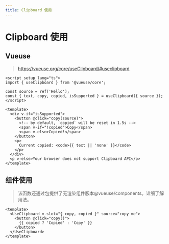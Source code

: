 ```yaml
---
title: Clipboard 使用
---
```


# Clipboard 使用

## Vueuse

> https://vueuse.org/core/useClipboard/#useclipboard

```vue
<script setup lang="ts">
import { useClipboard } from '@vueuse/core';

const source = ref('Hello');
const { text, copy, copied, isSupported } = useClipboard({ source });
</script>

<template>
  <div v-if="isSupported">
    <button @click="copy(source)">
      <!-- by default, `copied` will be reset in 1.5s -->
      <span v-if="!copied">Copy</span>
      <span v-else>Copied!</span>
    </button>
    <p>
      Current copied: <code>{{ text || 'none' }}</code>
    </p>
  </div>
  <p v-else>Your browser does not support Clipboard API</p>
</template>
```

## 组件使用

> 该函数还通过包提供了无渲染组件版本@vueuse/components。详细了解用法。

```Vue
<template>
  <UseClipboard v-slot="{ copy, copied }" source="copy me">
    <button @click="copy()">
      {{ copied ? 'Copied' : 'Copy' }}
    </button>
  </UseClipboard>
</template>
```
